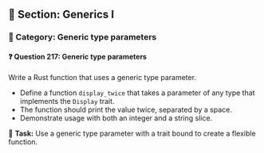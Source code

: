 ## 📘 Section: Generics I  
### 🔹 Category: Generic type parameters  
#### ❓ Question 217: Generic type parameters

Write a Rust function that uses a generic type parameter.

- Define a function `display_twice` that takes a parameter of any type that implements the `Display` trait.
- The function should print the value twice, separated by a space.
- Demonstrate usage with both an integer and a string slice.

🔧 **Task:** Use a generic type parameter with a trait bound to create a flexible function.
